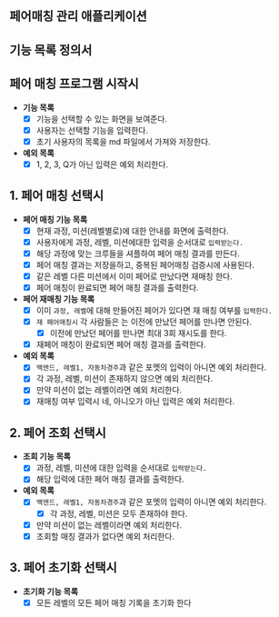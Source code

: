 ## 페어매칭 관리 애플리케이션

## 기능 목록 정의서

## 페어 매칭 프로그램 시작시
- **기능 목록**
  - [x] 기능을 선택할 수 있는 화면을 보여준다.
  - [x] 사용자는 선택할 기능을 입력한다.
  - [X] 초기 사용자의 목록을 md 파일에서 가져와 저장한다.

- **예외 목록**
  - [x] 1, 2, 3, Q가 아닌 입력은 예외 처리한다.

## 1. 페어 매칭 선택시
- **페어 매칭 기능 목록**
  - [X] 현재 과정, 미션(레벨별로)에 대한 안내를 화면에 출력한다.
  - [x] 사용자에게 과정, 레벨, 미션에대한 입력을 순서대로 `입력받는다.`
  - [x] 해당 과정에 맞는 크루들을 셔플하여 페어 매칭 결과를 만든다.
  - [X] 페어 매칭 결과는 저장을하고, 중복된 페어매칭 검증시에 사용된다.
  - [x] 같은 레벨 다른 미션에서 이미 페어로 만났다면 재매칭 한다.
  - [x] 페어 매칭이 완료되면 페어 매칭 결과를 출력한다.
- **페어 재매칭 기능 목록**
  - [x] 이미 `과정, 레벨`에 대해 만들어진 페어가 있다면 재 매칭 여부를 `입력한다.`
  - [x] `재 페어매칭시` 각 사람들은 는 이전에 만났던 페어를 만나면 안된다.
    - [x] 이전에 만났던 페어를 만나면 최대 3회 재시도를 한다.
  - [x] 재페어 매칭이 완료되면 페어 매칭 결과를 출력한다.

- **예외 목록**
  - [x] `백엔드, 레벨1, 자동차경주`과 같은 포멧의 입력이 아니면 예외 처리한다.
  - [X] 각 과정, 레벨, 미션이 존재하지 않으면 예외 처리한다.
  - [X] 만약 미션이 없는 레벨이라면 예외 처리한다.
  - [X] 재매칭 여부 입력시 네, 아니오가 아닌 입력은 예외 처리한다.

## 2. 페어 조회 선택시
- **조회 기능 목록**
  - [x] 과정, 레벨, 미션에 대한 입력을 순서대로 `입력받는다.`
  - [x] 해당 입력에 대한 페어 매칭 결과를 출력한다.
- **예외 목록**
    - [x] `백엔드, 레벨1, 자동차경주`과 같은 포멧의 입력이 아니면 예외 처리한다.
        - [x] 각 과정, 레벨, 미션은 모두 존재하야 한다.
    - [x] 만약 미션이 없는 레벨이라면 예외 처리한다.
    - [x] 조회할 매칭 결과가 없다면 예외 처리한다.

## 3. 페어 초기화 선택시
- **초기화 기능 목록**
  - [x] 모든 레벨의 모든 페어 매칭 기록을 초기화 한다
